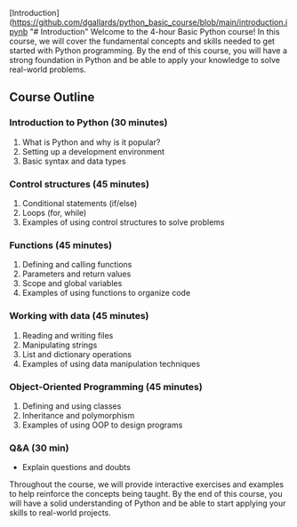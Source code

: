 [Introduction](https://github.com/dgallards/python_basic_course/blob/main/introduction.ipynb "# Introduction"
Welcome to the 4-hour Basic Python course! In this course, we will cover the fundamental concepts and skills needed to get started with Python programming. By the end of this course, you will have a strong foundation in Python and be able to apply your knowledge to solve real-world problems.

## Course Outline
### Introduction to Python (30 minutes)

1. What is Python and why is it popular?
2. Setting up a development environment
3. Basic syntax and data types

### Control structures (45 minutes)

1. Conditional statements (if/else)
2. Loops (for, while)
3. Examples of using control structures to solve problems

### Functions (45 minutes)

1. Defining and calling functions
2. Parameters and return values
3. Scope and global variables
4. Examples of using functions to organize code

### Working with data (45 minutes)

1. Reading and writing files
2. Manipulating strings
3. List and dictionary operations
4. Examples of using data manipulation techniques

### Object-Oriented Programming (45 minutes)

1. Defining and using classes
2. Inheritance and polymorphism
3. Examples of using OOP to design programs

### Q&A (30 min)
- Explain questions and doubts

Throughout the course, we will provide interactive exercises and examples to help reinforce the concepts being taught. By the end of this course, you will have a solid understanding of Python and be able to start applying your skills to real-world projects.
